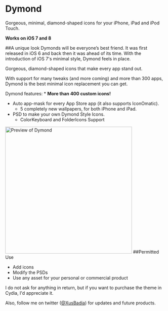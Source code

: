# Dymond
Gorgeous, minimal, diamond-shaped icons for your iPhone, iPad and iPod Touch.

**Works on iOS 7 and 8**

##A unique look
Dymonds will be everyone’s best friend. It was first released in iOS 6 and back then it was ahead of its time. With the introduction of iOS 7's minimal style, Dymond feels in place. 

Gorgeous, diamond-shaped icons that make every app stand out. 

With support for many tweaks (and more coming) and more than 300 apps, Dymond is the best minimal icon replacement you can get.

Dymond features:
	* **More than 400 custom icons!**
  * Auto app-mask for every App Store app (it also supports IconOmatic).
	* 5 completely new wallpapers, for both iPhone and iPad.
  * PSD to make your own Dymond Style Icons.
	* ColorKeyboard and FolderIcons Support

<img src="http://www.winfisdesign.com/dymond/images/dymond-iphone-mockup.png" alt="Preview of Dymond" width="400px">
##Permitted Use

- Add icons
- Modify the PSDs
- Use any asset for your personal or commercial product

I do not ask for anything in return, but if you want to purchase the theme in Cydia, I'd appreciate it.

Also, follow me on twitter ([@XusBadia](http://www.twitter.com/XusBadia)) for updates and future products.
